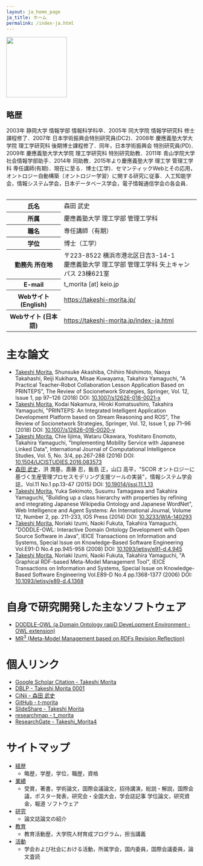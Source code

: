 ```yaml
---
layout: ja_home_page
ja_title: ホーム
permalink: /index-ja.html
---
```

 
<div class="flexbox">
  <section class="left">
    <img width="160px" src="http://yagamix.st.keio.ac.jp/tprofile/images/dab69f20ddd8d8f44f7afeb160338955.jpg">
  </section>
  <section class="right">
<h1>略歴</h1>
2003年 静岡大学 情報学部 情報科学科卒．2005年 同大学院 情報学研究科 修士課程修了．2007年 日本学術振興会特別研究員(DC2)．2008年 慶應義塾大学大学院 理工学研究科 後期博士課程修了．同年，日本学術振興会 特別研究員(PD)．2009年 慶應義塾大学大学院 理工学研究科 特別研究助教．2011年 青山学院大学 社会情報学部助手．2014年 同助教．2015年より慶應義塾大学 理工学 管理工学科 専任講師(有期)．現在に至る．博士(工学)．セマンティックWebとその応用，オントロジー自動構築（オントロジー学習）に関する研究に従事．人工知能学会，情報システム学会，日本データベース学会，電子情報通信学会の各会員．
  </section>
</div>

<br/>
<table>
<tr><th>氏名</th><td>森田 武史</td></tr>
<tr><th>所属</th><td>慶應義塾大学 理工学部 管理工学科</td></tr>
<tr><th>職名</th><td>専任講師（有期）</td></tr>
<tr><th>学位</th><td>博士（工学）</td></tr>
<tr><th>勤務先 所在地</th><td>〒223-8522 横浜市港北区日吉3-14-1 <br/> 慶應義塾大学 理工学部 管理工学科 矢上キャンパス 23棟621室</td> </tr>
<tr><th>E-mail</th><td>t_morita [at] keio.jp</td></tr>
<tr><th>Webサイト (English)</th><td><a href="https://takeshi-morita.jp/">https://takeshi-morita.jp/</a></td></tr>
<tr><th>Webサイト (日本語)</th><td><a href="https://takeshi-morita.jp/index-ja.html">https://takeshi-morita.jp/index-ja.html</a></td></tr>
</table>

# 主な論文
* <u>Takeshi Morita</u>, Shunsuke Akashiba, Chihiro Nishimoto, Naoya Takahashi, Reiji Kukihara, Misae Kuwayama, Takahira Yamaguchi, "A Practical Teacher-Robot Collaboration Lesson Application Based on PRINTEPS", The Review of Socionetwork Strategies, Springer, Vol. 12, Issue 1, pp 97–126 (2018) DOI: [10.1007/s12626-018-0021-x](https://doi.org/10.1007/s12626-018-0021-x)
* <u>Takeshi Morita</u>, Kodai Nakamura, Hiroki Komatsushiro, Takahira Yamaguchi, "PRINTEPS: An Integrated Intelligent Application Development Platform based on Stream Reasoning and ROS", The Review of Socionetwork Strategies, Springer, Vol. 12, Issue 1, pp 71–96 (2018) DOI: [10.1007/s12626-018-0020-y](https://doi.org/10.1007/s12626-018-0020-y)
* <u>Takeshi Morita</u>, Chie Iijima, Wataru Okawara, Yoshitaro Enomoto, Takahira Yamaguchi, "Implementing Mobility Service with Japanese Linked Data", International Journal of Computational Intelligence Studies, Vol. 5, No. 3/4, pp.267-288 (2016) DOI: [10.1504/IJCISTUDIES.2016.083573](https://doi.org/10.1504/IJCISTUDIES.2016.083573)
*	<u>森田 武史</u>，洪 潤基，斎藤 忍，飯島 正，山口 高平，"SCOR オントロジーに基づく生産管理プロセスモデリング支援ツールの実装"，情報システム学会誌，Vol.11 No.1 pp.13-47 (2015) DOI: [10.19014/jissj.11.1_13](http://doi.org/10.19014/jissj.11.1_13)
* <u>Takeshi Morita</u>, Yuka Sekimoto, Susumu Tamagawa and Takahira Yamaguchi, "Building up a class hierarchy with properties by refining and integrating Japanese Wikipedia Ontology and Japanese WordNet", Web Intelligence and Agent Systems: An International Journal, Volume 12, Number 2, pp. 211-233, IOS Press (2014) DOI: [10.3233/WIA-140293](http://dx.doi.org/10.3233/WIA-140293)
* <u>Takeshi Morita</u>, Noriaki Izumi, Naoki Fukuta, Takahira Yamaguchi, "DODDLE-OWL: Interactive Domain Ontology Development with Open Source Software in Java", IEICE Transactions on Information and Systems, Special Issue on Knowledge-Based Software Engineering Vol.E91-D No.4 pp.945-958 (2008) DOI: [10.1093/ietisy/e91-d.4.945](http://dx.doi.org/10.1093/ietisy/e91-d.4.945)
* <u>Takeshi Morita</u>, Noriaki Izumi, Naoki Fukuta, Takahira Yamaguchi, "A Graphical RDF-based Meta-Model Management Tool", IEICE Transactions on Information and Systems, Special Issue on Knowledge-Based Software Engineering Vol.E89-D No.4 pp.1368-1377 (2006)  DOI: [10.1093/ietisy/e89-d.4.1368](http://dx.doi.org/10.1093/ietisy/e89-d.4.1368)

# 自身で研究開発した主なソフトウェア
* [DODDLE-OWL (a Domain Ontology rapiD DeveLopment Environment - OWL extension)](https://doddle-owl.org/)
* [MR<sup>3</sup> (Meta-Model Management based on RDFs Revision Reflection)](https://mrcube.org/)

# 個人リンク
* [Google Scholar Citation - Takeshi Morita](https://scholar.google.com/citations?user=YJgqa5AAAAAJ&hl=en)
* [DBLP - Takeshi Morita 0001](https://dblp.uni-trier.de/pers/hd/m/Morita_0001:Takeshi.html)
* [CiNii - 森田 武史](https://ci.nii.ac.jp/nrid/9000001579532)
* [GitHub - t-morita](https://github.com/t-morita)
* [SlideShare - Takeshi Morita](https://www.slideshare.net/takeshimorita)
* [researchmap - t_morita](https://researchmap.jp/t_morita/)
* [ResearchGate - Takeshi_Morita4](https://www.researchgate.net/profile/Takeshi_Morita4)

# サイトマップ
* [経歴](./career-ja.html)
	* 略歴，学歴，学位，職歴，資格
* [業績](./achievement-ja.html)
	* 受賞，著書，学術論文，国際会議論文，招待講演，総説・解説，国際会議，ポスター発表，研究会・全国大会，学会誌記事 学位論文，研究資金，報道 ソフトウェア
* [研究](./research-ja.html)
	* 論文誌論文の紹介
* [教育](./education-ja.html)
	* 教育活動歴，大学院人材育成プログラム，担当講義
* [活動](./activity-ja.html)
	* 学会および社会における活動，所属学会，国内委員，国際会議委員，論文査読

